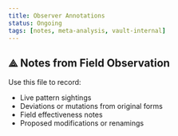 ```yaml
---
title: Observer Annotations
status: Ongoing
tags: [notes, meta-analysis, vault-internal]
---
```


## ⟁ Notes from Field Observation

Use this file to record:

- Live pattern sightings  
- Deviations or mutations from original forms  
- Field effectiveness notes  
- Proposed modifications or renamings
